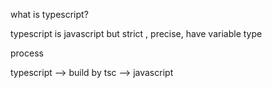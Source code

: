 what is typescript?

typescript is javascript but strict , precise, have variable type

process

typescript --> build by tsc --> javascript